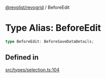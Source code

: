 [@revolist/revogrid](README.md) / BeforeEdit

# Type Alias: BeforeEdit

```ts
type BeforeEdit: BeforeSaveDataDetails;
```

## Defined in

[src/types/selection.ts:104](https://github.com/revolist/revogrid/blob/39cfd614966a26ee6ce63b18984e6b24b2874cc5/src/types/selection.ts#L104)
